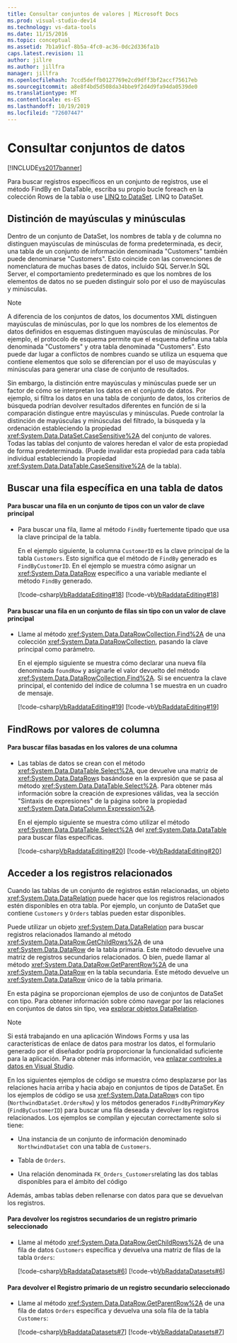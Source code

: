 ```yaml
---
title: Consultar conjuntos de valores | Microsoft Docs
ms.prod: visual-studio-dev14
ms.technology: vs-data-tools
ms.date: 11/15/2016
ms.topic: conceptual
ms.assetid: 7b1a91cf-8b5a-4fc0-ac36-0dc2d336fa1b
caps.latest.revision: 11
author: jillre
ms.author: jillfra
manager: jillfra
ms.openlocfilehash: 7ccd5deffb0127769e2cd9dff3bf2accf75617eb
ms.sourcegitcommit: a8e8f4bd5d508da34bbe9f2d4d9fa94da0539de0
ms.translationtype: MT
ms.contentlocale: es-ES
ms.lasthandoff: 10/19/2019
ms.locfileid: "72607447"
---
```

# <a name="query-datasets"></a>Consultar conjuntos de datos
[!INCLUDE[vs2017banner](../includes/vs2017banner.md)]

Para buscar registros específicos en un conjunto de registros, use el método FindBy en DataTable, escriba su propio bucle foreach en la colección Rows de la tabla o use [LINQ to DataSet](https://msdn.microsoft.com/library/743e3755-3ecb-45a2-8d9b-9ed41f0dcf17). LINQ to DataSet.

## <a name="dataset-case-sensitivity"></a>Distinción de mayúsculas y minúsculas
 Dentro de un conjunto de DataSet, los nombres de tabla y de columna no distinguen mayúsculas de minúsculas de forma predeterminada, es decir, una tabla de un conjunto de información denominada "Customers" también puede denominarse "Customers". Esto coincide con las convenciones de nomenclatura de muchas bases de datos, incluido SQL Server.In SQL Server, el comportamiento predeterminado es que los nombres de los elementos de datos no se pueden distinguir solo por el uso de mayúsculas y minúsculas.

> [!NOTE]
> A diferencia de los conjuntos de datos, los documentos XML distinguen mayúsculas de minúsculas, por lo que los nombres de los elementos de datos definidos en esquemas distinguen mayúsculas de minúsculas. Por ejemplo, el protocolo de esquema permite que el esquema defina una tabla denominada "Customers" y otra tabla denominada "Customers". Esto puede dar lugar a conflictos de nombres cuando se utiliza un esquema que contiene elementos que solo se diferencian por el uso de mayúsculas y minúsculas para generar una clase de conjunto de resultados.

 Sin embargo, la distinción entre mayúsculas y minúsculas puede ser un factor de cómo se interpretan los datos en el conjunto de datos. Por ejemplo, si filtra los datos en una tabla de conjunto de datos, los criterios de búsqueda podrían devolver resultados diferentes en función de si la comparación distingue entre mayúsculas y minúsculas. Puede controlar la distinción de mayúsculas y minúsculas del filtrado, la búsqueda y la ordenación estableciendo la propiedad <xref:System.Data.DataSet.CaseSensitive%2A> del conjunto de valores. Todas las tablas del conjunto de valores heredan el valor de esta propiedad de forma predeterminada. (Puede invalidar esta propiedad para cada tabla individual estableciendo la propiedad <xref:System.Data.DataTable.CaseSensitive%2A> de la tabla).

## <a name="locate-a-specific-row-in-a-data-table"></a>Buscar una fila específica en una tabla de datos

#### <a name="to-find-a-row-in-a-typed-dataset-with-a-primary-key-value"></a>Para buscar una fila en un conjunto de tipos con un valor de clave principal

- Para buscar una fila, llame al método `FindBy` fuertemente tipado que usa la clave principal de la tabla.

     En el ejemplo siguiente, la columna `CustomerID` es la clave principal de la tabla `Customers`. Esto significa que el método de `FindBy` generado es `FindByCustomerID`. En el ejemplo se muestra cómo asignar un <xref:System.Data.DataRow> específico a una variable mediante el método `FindBy` generado.

     [!code-csharp[VbRaddataEditing#18](../snippets/csharp/VS_Snippets_VBCSharp/VbRaddataEditing/CS/Form1.cs#18)]
     [!code-vb[VbRaddataEditing#18](../snippets/visualbasic/VS_Snippets_VBCSharp/VbRaddataEditing/VB/Form1.vb#18)]

#### <a name="to-find-a-row-in-an-untyped-dataset-with-a-primary-key-value"></a>Para buscar una fila en un conjunto de filas sin tipo con un valor de clave principal

- Llame al método <xref:System.Data.DataRowCollection.Find%2A> de una colección <xref:System.Data.DataRowCollection>, pasando la clave principal como parámetro.

     En el ejemplo siguiente se muestra cómo declarar una nueva fila denominada `foundRow` y asignarle el valor devuelto del método <xref:System.Data.DataRowCollection.Find%2A>. Si se encuentra la clave principal, el contenido del índice de columna 1 se muestra en un cuadro de mensaje.

     [!code-csharp[VbRaddataEditing#19](../snippets/csharp/VS_Snippets_VBCSharp/VbRaddataEditing/CS/Form1.cs#19)]
     [!code-vb[VbRaddataEditing#19](../snippets/visualbasic/VS_Snippets_VBCSharp/VbRaddataEditing/VB/Form1.vb#19)]

## <a name="findrows-by-column-values"></a>FindRows por valores de columna

#### <a name="to-find-rows-based-on-the-values-in-any-column"></a>Para buscar filas basadas en los valores de una columna

- Las tablas de datos se crean con el método <xref:System.Data.DataTable.Select%2A>, que devuelve una matriz de <xref:System.Data.DataRow>s basándose en la expresión que se pasa al método <xref:System.Data.DataTable.Select%2A>. Para obtener más información sobre la creación de expresiones válidas, vea la sección "Sintaxis de expresiones" de la página sobre la propiedad <xref:System.Data.DataColumn.Expression%2A>.

     En el ejemplo siguiente se muestra cómo utilizar el método <xref:System.Data.DataTable.Select%2A> del <xref:System.Data.DataTable> para buscar filas específicas.

     [!code-csharp[VbRaddataEditing#20](../snippets/csharp/VS_Snippets_VBCSharp/VbRaddataEditing/CS/Form1.cs#20)]
     [!code-vb[VbRaddataEditing#20](../snippets/visualbasic/VS_Snippets_VBCSharp/VbRaddataEditing/VB/Form1.vb#20)]

## <a name="access-related-records"></a>Acceder a los registros relacionados
 Cuando las tablas de un conjunto de registros están relacionadas, un objeto <xref:System.Data.DataRelation> puede hacer que los registros relacionados estén disponibles en otra tabla. Por ejemplo, un conjunto de DataSet que contiene `Customers` y `Orders` tablas pueden estar disponibles.

 Puede utilizar un objeto <xref:System.Data.DataRelation> para buscar registros relacionados llamando al método <xref:System.Data.DataRow.GetChildRows%2A> de una <xref:System.Data.DataRow> de la tabla primaria. Este método devuelve una matriz de registros secundarios relacionados. O bien, puede llamar al método <xref:System.Data.DataRow.GetParentRow%2A> de una <xref:System.Data.DataRow> en la tabla secundaria. Este método devuelve un <xref:System.Data.DataRow> único de la tabla primaria.

 En esta página se proporcionan ejemplos de uso de conjuntos de DataSet con tipo. Para obtener información sobre cómo navegar por las relaciones en conjuntos de datos sin tipo, vea [explorar objetos DataRelation](https://msdn.microsoft.com/library/e5e673f4-9b44-45ae-aaea-c504d1cc5d3e).

> [!NOTE]
> Si está trabajando en una aplicación Windows Forms y usa las características de enlace de datos para mostrar los datos, el formulario generado por el diseñador podría proporcionar la funcionalidad suficiente para la aplicación. Para obtener más información, vea [enlazar controles a datos en Visual Studio](../data-tools/bind-controls-to-data-in-visual-studio.md).

 En los siguientes ejemplos de código se muestra cómo desplazarse por las relaciones hacia arriba y hacia abajo en conjuntos de tipos de DataSet. En los ejemplos de código se usa <xref:System.Data.DataRow>s con tipo (`NorthwindDataSet.OrdersRow`) y los métodos generados `FindBy`*PrimaryKey* (`FindByCustomerID`) para buscar una fila deseada y devolver los registros relacionados. Los ejemplos se compilan y ejecutan correctamente solo si tiene:

- Una instancia de un conjunto de información denominado `NorthwindDataSet` con una tabla de `Customers`.

- Tabla de `Orders`.

- Una relación denominada `FK_Orders_Customers`relating las dos tablas disponibles para el ámbito del código

Además, ambas tablas deben rellenarse con datos para que se devuelvan los registros.

#### <a name="to-return-the-child-records-of-a-selected-parent-record"></a>Para devolver los registros secundarios de un registro primario seleccionado

- Llame al método <xref:System.Data.DataRow.GetChildRows%2A> de una fila de datos `Customers` específica y devuelva una matriz de filas de la tabla `Orders`:

     [!code-csharp[VbRaddataDatasets#6](../snippets/csharp/VS_Snippets_VBCSharp/VbRaddataDatasets/CS/Form1.cs#6)]
     [!code-vb[VbRaddataDatasets#6](../snippets/visualbasic/VS_Snippets_VBCSharp/VbRaddataDatasets/VB/Form1.vb#6)]

#### <a name="to-return-the-parent-record-of-a-selected-child-record"></a>Para devolver el Registro primario de un registro secundario seleccionado

- Llame al método <xref:System.Data.DataRow.GetParentRow%2A> de una fila de datos `Orders` específica y devuelva una sola fila de la tabla `Customers`:

     [!code-csharp[VbRaddataDatasets#7](../snippets/csharp/VS_Snippets_VBCSharp/VbRaddataDatasets/CS/Form1.cs#7)]
     [!code-vb[VbRaddataDatasets#7](../snippets/visualbasic/VS_Snippets_VBCSharp/VbRaddataDatasets/VB/Form1.vb#7)]
